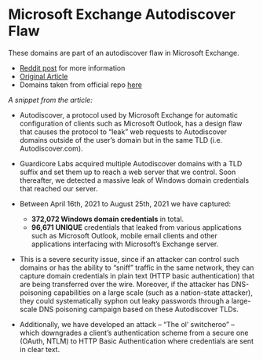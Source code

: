 # Microsoft Exchange Autodiscover Flaw
These domains are part of an autodiscover flaw in Microsoft Exchange.
* [Reddit post](https://www.reddit.com/r/sysadmin/comments/pt8097/microsoft_exchange_autodiscover_bugs_leak_100k/?utm_source=share&utm_medium=ios_app&utm_name=iossmf) for more information
* [Original Article](https://www.guardicore.com/labs/autodiscovering-the-great-leak/)
* Domains taken from official repo [here](https://github.com/guardicore/labs_campaigns/tree/master/Autodiscover)

_A snippet from the article:_

* Autodiscover, a protocol used by Microsoft Exchange for automatic configuration of clients such as Microsoft Outlook, has a design flaw that causes the protocol to “leak” web requests to Autodiscover domains outside of the user’s domain but in the same TLD (i.e. Autodiscover.com).

* Guardicore Labs acquired multiple Autodiscover domains with a TLD suffix and set them up to reach a web server that we control. Soon thereafter, we detected a massive leak of Windows domain credentials that reached our server.

* Between April 16th, 2021 to August 25th, 2021 we have captured:
    * **372,072 Windows domain credentials** in total.
    * **96,671 UNIQUE** credentials that leaked from various applications such as Microsoft Outlook, mobile email clients and other applications interfacing with Microsoft’s Exchange server.
* This is a severe security issue, since if an attacker can control such domains or has the ability to “sniff” traffic in the same network, they can capture domain credentials in plain text (HTTP basic authentication) that are being transferred over the wire. Moreover, if the attacker has DNS-poisoning capabilities on a large scale (such as a nation-state attacker), they could systematically syphon out leaky passwords through a large-scale DNS poisoning campaign based on these Autodiscover TLDs.

* Additionally, we have developed an attack – “The ol’ switcheroo” – which downgrades a client’s authentication scheme from a secure one (OAuth, NTLM) to HTTP Basic Authentication where credentials are sent in clear text.

